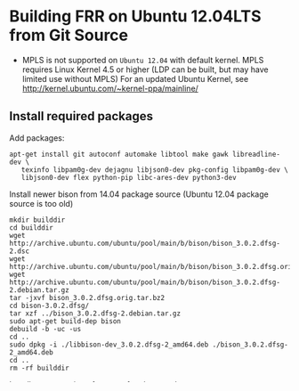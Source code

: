 Building FRR on Ubuntu 12.04LTS from Git Source
===============================================

- MPLS is not supported on `Ubuntu 12.04` with default kernel. MPLS requires 
  Linux Kernel 4.5 or higher (LDP can be built, but may have limited use 
  without MPLS)
  For an updated Ubuntu Kernel, see http://kernel.ubuntu.com/~kernel-ppa/mainline/

Install required packages
-------------------------

Add packages:

    apt-get install git autoconf automake libtool make gawk libreadline-dev \
       texinfo libpam0g-dev dejagnu libjson0-dev pkg-config libpam0g-dev \
       libjson0-dev flex python-pip libc-ares-dev python3-dev

Install newer bison from 14.04 package source (Ubuntu 12.04 package source
is too old)

    mkdir builddir
    cd builddir
    wget http://archive.ubuntu.com/ubuntu/pool/main/b/bison/bison_3.0.2.dfsg-2.dsc
    wget http://archive.ubuntu.com/ubuntu/pool/main/b/bison/bison_3.0.2.dfsg.orig.tar.bz2
    wget http://archive.ubuntu.com/ubuntu/pool/main/b/bison/bison_3.0.2.dfsg-2.debian.tar.gz
    tar -jxvf bison_3.0.2.dfsg.orig.tar.bz2 
    cd bison-3.0.2.dfsg/
    tar xzf ../bison_3.0.2.dfsg-2.debian.tar.gz 
    sudo apt-get build-dep bison
    debuild -b -uc -us
    cd ..
    sudo dpkg -i ./libbison-dev_3.0.2.dfsg-2_amd64.deb ./bison_3.0.2.dfsg-2_amd64.deb 
    cd ..
    rm -rf builddir

Install newer version of autoconf and automake:

    wget http://ftp.gnu.org/gnu/autoconf/autoconf-2.69.tar.gz
    tar xvf autoconf-2.69.tar.gz
    cd autoconf-2.69
    ./configure --prefix=/usr
    make
    sudo make install
    cd ..
    
    wget http://ftp.gnu.org/gnu/automake/automake-1.15.tar.gz
    tar xvf automake-1.15.tar.gz
    cd automake-1.15
    ./configure --prefix=/usr
    make
    sudo make install
    cd ..

Install pytest:

    pip install pytest

Get FRR, compile it and install it (from Git)
---------------------------------------------

**This assumes you want to build and install FRR from source and not using
any packages**

### Add frr groups and user

    sudo groupadd -g 92 frr
    sudo groupadd -r -g 85 frrvty
    sudo adduser --system --ingroup frr --home /var/run/frr/ \
       --gecos "FRR suite" --shell /sbin/nologin frr
    sudo usermod -a -G frrvty frr

### Download Source, configure and compile it
(You may prefer different options on configure statement. These are just
an example.)

    git clone https://github.com/frrouting/frr.git frr
    cd frr
    ./bootstrap.sh
    ./configure \
        --prefix=/usr \
        --enable-exampledir=/usr/share/doc/frr/examples/ \
        --localstatedir=/var/run/frr \
        --sbindir=/usr/lib/frr \
        --sysconfdir=/etc/frr \
        --enable-pimd \
        --enable-watchfrr \
        --enable-ospfclient=yes \
        --enable-ospfapi=yes \
        --enable-multipath=64 \
        --enable-user=frr \
        --enable-group=frr \
        --enable-vty-group=frrvty \
        --enable-configfile-mask=0640 \
        --enable-logfile-mask=0640 \
        --enable-rtadv \
        --enable-tcp-zebra \
        --enable-fpm \
        --with-pkg-git-version \
        --with-pkg-extra-version=-MyOwnFRRVersion   
    make
    make check
    sudo make install

### Create empty FRR configuration files

    sudo install -m 755 -o frr -g frr -d /var/log/frr
    sudo install -m 775 -o frr -g frrvty -d /etc/frr
    sudo install -m 640 -o frr -g frr /dev/null /etc/frr/zebra.conf
    sudo install -m 640 -o frr -g frr /dev/null /etc/frr/bgpd.conf
    sudo install -m 640 -o frr -g frr /dev/null /etc/frr/ospfd.conf
    sudo install -m 640 -o frr -g frr /dev/null /etc/frr/ospf6d.conf
    sudo install -m 640 -o frr -g frr /dev/null /etc/frr/isisd.conf
    sudo install -m 640 -o frr -g frr /dev/null /etc/frr/ripd.conf
    sudo install -m 640 -o frr -g frr /dev/null /etc/frr/ripngd.conf
    sudo install -m 640 -o frr -g frr /dev/null /etc/frr/pimd.conf
    sudo install -m 640 -o frr -g frr /dev/null /etc/frr/ldpd.conf
    sudo install -m 640 -o frr -g frr /dev/null /etc/frr/nhrpd.conf
    sudo install -m 640 -o frr -g frrvty /dev/null /etc/frr/vtysh.conf

### Enable IP & IPv6 forwarding

Edit `/etc/sysctl.conf` and uncomment the following values (ignore the 
other settings)

    # Uncomment the next line to enable packet forwarding for IPv4
    net.ipv4.ip_forward=1

    # Uncomment the next line to enable packet forwarding for IPv6
    #  Enabling this option disables Stateless Address Autoconfiguration
    #  based on Router Advertisements for this host
    net.ipv6.conf.all.forwarding=1

**Reboot** or use `sysctl -p` to apply the same config to the running system

### Install the init.d service

    sudo install -m 755 tools/frr /etc/init.d/frr
    sudo install -m 644 tools/etc/frr/daemons /etc/frr/daemons
    sudo install -m 644 tools/etc/frr/daemons.conf /etc/frr/daemons.conf
    sudo install -m 644 -o frr -g frr tools/etc/frr/vtysh.conf /etc/frr/vtysh.conf
    
### Enable daemons 
Edit `/etc/frr/daemons` and change the value from "no" to "yes" for those daemons you want to start by systemd.  
For example.

    zebra=yes  
    bgpd=yes  
    ospfd=yes  
    ospf6d=yes  
    ripd=yes  
    ripngd=yes  
    isisd=yes 
    
### Start the init.d service
- /etc/init.d/frr start
- use `/etc/init.d/frr status` to check its status.
